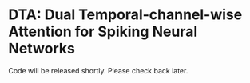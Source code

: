 # DTA: Dual Temporal-channel-wise Attention for Spiking Neural Networks

Code will be released shortly. Please check back later.
